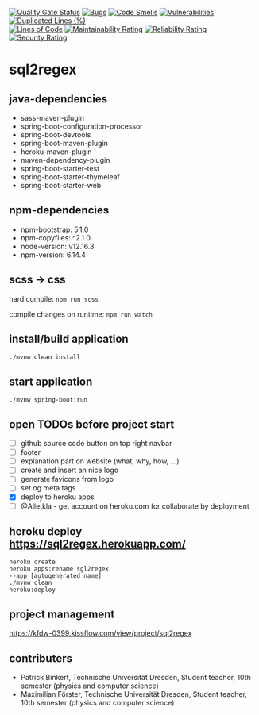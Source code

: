 [![Quality Gate Status](https://sonarcloud.io/api/project_badges/measure?project=binkertpat_sql2regex&metric=alert_status)](https://sonarcloud.io/summary/new_code?id=binkertpat_sql2regex)
[![Bugs](https://sonarcloud.io/api/project_badges/measure?project=binkertpat_sql2regex&metric=bugs)](https://sonarcloud.io/summary/new_code?id=binkertpat_sql2regex)
[![Code Smells](https://sonarcloud.io/api/project_badges/measure?project=binkertpat_sql2regex&metric=code_smells)](https://sonarcloud.io/summary/new_code?id=binkertpat_sql2regex)
[![Vulnerabilities](https://sonarcloud.io/api/project_badges/measure?project=binkertpat_sql2regex&metric=vulnerabilities)](https://sonarcloud.io/summary/new_code?id=binkertpat_sql2regex)
[![Duplicated Lines (%)](https://sonarcloud.io/api/project_badges/measure?project=binkertpat_sql2regex&metric=duplicated_lines_density)](https://sonarcloud.io/summary/new_code?id=binkertpat_sql2regex)
<br>
[![Lines of Code](https://sonarcloud.io/api/project_badges/measure?project=binkertpat_sql2regex&metric=ncloc)](https://sonarcloud.io/summary/new_code?id=binkertpat_sql2regex)
[![Maintainability Rating](https://sonarcloud.io/api/project_badges/measure?project=binkertpat_sql2regex&metric=sqale_rating)](https://sonarcloud.io/summary/new_code?id=binkertpat_sql2regex)
[![Reliability Rating](https://sonarcloud.io/api/project_badges/measure?project=binkertpat_sql2regex&metric=reliability_rating)](https://sonarcloud.io/summary/new_code?id=binkertpat_sql2regex)
[![Security Rating](https://sonarcloud.io/api/project_badges/measure?project=binkertpat_sql2regex&metric=security_rating)](https://sonarcloud.io/summary/new_code?id=binkertpat_sql2regex)

# sql2regex

## java-dependencies
- sass-maven-plugin
- spring-boot-configuration-processor
- spring-boot-devtools
- spring-boot-maven-plugin
- heroku-maven-plugin
- maven-dependency-plugin
- spring-boot-starter-test
- spring-boot-starter-thymeleaf
- spring-boot-starter-web

## npm-dependencies
- npm-bootstrap: 5.1.0
- npm-copyfiles: ^2.1.0
- node-version: v12.16.3
- npm-version: 6.14.4

## scss → css
hard compile:
<code>npm run scss</code>

compile changes on runtime:
<code>npm run watch</code>

## install/build application
<code>./mvnw clean install</code>

## start application
<code>./mvnw spring-boot:run </code>

## open TODOs before project start
- [ ] github source code button on top right navbar
- [ ] footer
- [ ] explanation part on website (what, why, how, ...)
- [ ] create and insert an nice logo
- [ ] generate favicons from logo
- [ ] set og meta tags
- [x] deploy to heroku apps
- [ ] @Alletkla - get account on heroku.com for collaborate by deployment 

## heroku deploy https://sql2regex.herokuapp.com/
<code>heroku create</code>
<br>
<code>heroku apps:rename sgl2regex --app [autogenerated name]</code>
<br>
<code>./mvnw clean heroku:deploy</code>

## project management
https://kfdw-0399.kissflow.com/view/project/sql2regex

## contributers
- Patrick Binkert, Technische Universität Dresden, Student teacher, 10th semester (physics and computer science)
- Maximilian Förster, Technische Universität Dresden, Student teacher, 10th semester (physics and computer science)



